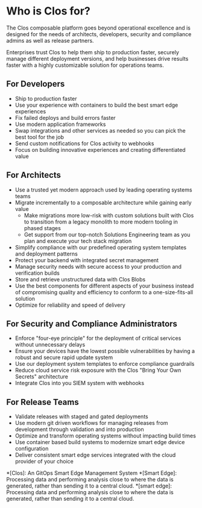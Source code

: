 # Who is Clos for?
The Clos composable platform goes beyond operational excellence and is designed for the needs of architects, developers, security and compliance admins as well as release partners.

Enterprises trust Clos to help them ship to production faster, securely manage different deployment versions, and help businesses drive results faster with a highly customizable solution for operations teams.

## For Developers

*   Ship to production faster
*   Use your experience with containers to build the best smart edge experiences 
*   Fix failed deploys and build errors faster
*   Use modern application frameworks
*   Swap integrations and other services as needed so you can pick the best tool for the job
*   Send custom notifications for Clos activity to webhooks
*   Focus on building innovative experiences and creating differentiated value

## For Architects   
*   Use a trusted yet modern approach used by leading operating systems teams
*   Migrate incrementally to a composable architecture while gaining early value
    - Make migrations more low-risk with custom solutions built with Clos to transition from a legacy monolith to more modern tooling in phased stages
    - Get support from our top-notch Solutions Engineering team as you plan and execute your tech stack migration
*   Simplify compliance with our predefined operating system templates and deployment patterns
*   Protect your backend with integrated secret management
*   Manage security needs with secure access to your production and verification builds
*   Store and retrieve unstructured data with Clos Blobs
*   Use the best components for different aspects of your business instead of compromising quality and efficiency to conform to a one-size-fits-all solution
*   Optimize for reliability and speed of delivery

## For Security and Compliance Administrators
*   Enforce "four-eye principle" for the deployment of critical services without unnecessary delays 
*   Ensure your devices have the lowest possible vulnerabilities by having a robust and secure rapid update system
*   Use our deployment system templates to enforce compliance guardrails
*   Reduce cloud service risk exposure with the Clos "Bring Your Own Secrets" architecture
*   Integrate Clos into you SIEM system with webhooks

## For Release Teams
*   Validate releases with staged and gated deployments
*   Use modern git driven workflows for managing releases from development through validation and into production
*   Optimize and transform operating systems without impacting build times
*   Use container based build systems to modernize smart edge device configuration
*   Deliver consistent smart edge services integrated with the cloud provider of your choice

*[Clos]: An GitOps Smart Edge Management System
*[Smart Edge]: Processing data and performing analysis close to where the data is generated, rather than sending it to a central cloud.
*[smart edge]: Processing data and performing analysis close to where the data is generated, rather than sending it to a central cloud.